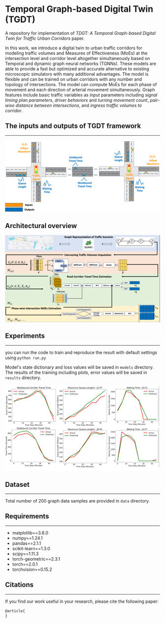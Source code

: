 # Temporal Graph-based Digital Twin (TGDT)

A repository for implementation of *TDGT: A Temporal Graph-based Digital Twin for Traffic Urban Corridors* paper.

In this work, we introduce a digital twin to urban traffic corridors for modeling traffic volumes and Measures of Effectiveness (MoEs) at the intersection level and corridor level altogether simultaneously based on Temporal and dynamic graph neural networks (TGNNs). These models are able to provide a fast but optimized and accurate alternative to existing microscopic simulators with many additional advantages. The model is flexible and can be trained on urban corridors with any number and topology of intersections. The model can compute MoEs for each phase of movement and each direction of arterial movement simultaneously. Graph features include basic traffic variables as input parameters including *signal timing plan parameters*, *driver behaviors* and *turning movement count*, *pair-wise distance between intersections*, and *ingress traffic volumes to corridor*.





## The inputs and outputs of TGDT framework
-----
![alt text](images/corridor.png)

## Architectural overview
![alt text](images/model.png)

## Experiments
-----
you can run the code to train and reproduce the result with default settings using
``python run.py`` 

Model's state dictionary and loss values will be saved in ``models`` directory. The results of the training including plots, error values  will be saved in ``results`` directory.

![alt text](images/results.png)



## Dataset
-----
Total number of 200 graph data samples are provided in ``data`` directory.


## Requirements
-----
* matplotlib==3.8.0
* numpy==1.24.1
* pandas==2.1.1
* scikit-learn==1.3.0
* scipy==1.11.3
* torch-geometric==2.3.1
* torch==2.0.1
* torchvision==0.15.2


## Citations
-----
If you find our work useful in your research, please cite the following paper:
```
@article{
}
```

